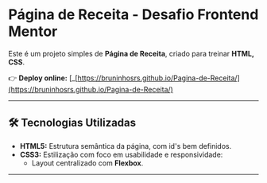 # Página de Receita - Desafio Frontend Mentor

Este é um projeto simples de **Página de Receita**, criado para treinar **HTML, CSS**.

👉 **Deploy online:** [_\[https://bruninhosrs.github.io/Pagina-de-Receita/](https://bruninhosrs.github.io/Pagina-de-Receita/)

---

## 🛠 Tecnologias Utilizadas

- **HTML5:** Estrutura semântica da página, com id's bem definidos.
- **CSS3:** Estilização com foco em usabilidade e responsividade:
  - Layout centralizado com **Flexbox**.

---